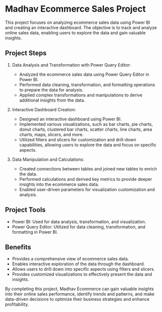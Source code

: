 # Madhav Ecommerce Sales Project

This project focuses on analyzing ecommerce sales data using Power BI and creating an interactive dashboard. The objective is to track and analyze online sales data, enabling users to explore the data and gain valuable insights.

## Project Steps

1. Data Analysis and Transformation with Power Query Editor:
   - Analyzed the ecommerce sales data using Power Query Editor in Power BI.
   - Performed data cleaning, transformation, and formatting operations to prepare the data for analysis.
   - Applied complex transformations and manipulations to derive additional insights from the data.

2. Interactive Dashboard Creation:
   - Designed an interactive dashboard using Power BI.
   - Implemented various visualizations, such as bar charts, pie charts, donut charts, clustered bar charts, scatter charts, line charts, area charts, maps, slicers, and more.
   - Utilized filters and slicers for customization and drill-down capabilities, allowing users to explore the data and focus on specific aspects.

3. Data Manipulation and Calculations:
   - Created connections between tables and joined new tables to enrich the data.
   - Performed calculations and derived key metrics to provide deeper insights into the ecommerce sales data.
   - Enabled user-driven parameters for visualization customization and analysis.

## Project Tools

- Power BI: Used for data analysis, transformation, and visualization.
- Power Query Editor: Utilized for data cleaning, transformation, and formatting in Power BI.

## Benefits

- Provides a comprehensive view of ecommerce sales data.
- Enables interactive exploration of the data through the dashboard.
- Allows users to drill down into specific aspects using filters and slicers.
- Provides customized visualizations to effectively present the data and insights.

By completing this project, Madhav Ecommerce can gain valuable insights into their online sales performance, identify trends and patterns, and make data-driven decisions to optimize their business strategies and enhance profitability.
